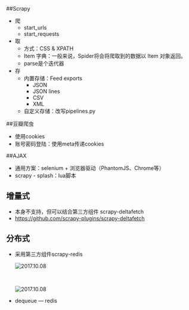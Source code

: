 ##Scrapy

- 爬
  - start_urls
  - start_requests
- 取
  - 方式：CSS & XPATH
  - Item 字典：一般来说，Spider将会将爬取到的数据以 Item 对象返回。
  - parse是个迭代器
- 存
  - 内置存储：Feed exports
    - JSON
    - JSON lines
    - CSV
    - XML
  - 自定义存储：改写pipelines.py

##豆瓣爬虫

- 使用cookies
- 账号密码登陆：使用meta传递cookies


##AJAX

- 通用方案：selenium + 浏览器驱动（PhantomJS、Chrome等）
- scrapy - splash：lua脚本



## 增量式

- 本身不支持，但可以结合第三方组件 scrapy-deltafetch   
- https://github.com/scrapy-plugins/scrapy-deltafetch

## 分布式

- 采用第三方组件scrapy-redis

  ![2017.10.08](http://scrapy-chs.readthedocs.io/zh_CN/0.24/_images/scrapy_architecture.png)

  ​

  ![2017.10.08](https://www.biaodianfu.com/wp-content/uploads/2016/12/scrapy-redis.jpg)

- dequeue — redis
